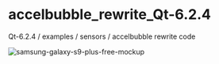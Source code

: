 # accelbubble_rewrite_Qt-6.2.4

Qt-6.2.4 /  examples / sensors / accelbubble
rewrite code

 ![samsung-galaxy-s9-plus-free-mockup](https://github.com/user-attachments/assets/b0a96a62-9e46-4c1e-b2d2-238d09c22fd4)
